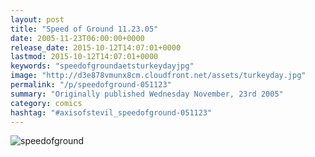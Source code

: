 ```yaml
---
layout: post
title: "Speed of Ground 11.23.05"
date: 2005-11-23T06:00:00+0000
release_date: 2015-10-12T14:07:01+0000
lastmod: 2015-10-12T14:07:01+0000
keywords: "speedofgroundaetsturkeydayjpg"
image: "http://d3e878vmunx8cm.cloudfront.net/assets/turkeyday.jpg"
permalink: "/p/speedofground-051123"
summary: "Originally published Wednesday November, 23rd 2005"
category: comics
hashtag: "#axisofstevil_speedofground-051123"
---
```


![speedofground](http://d3e878vmunx8cm.cloudfront.net/assets/turkeyday.jpg)
